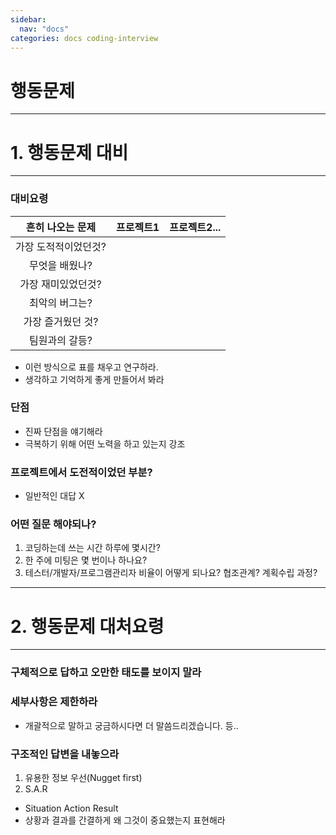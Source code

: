 ```yaml
---
sidebar:
  nav: "docs"
categories: docs coding-interview
---
```


행동문제
===============

-------------
# 1. 행동문제 대비
--------------
### 대비요령

|  <center>흔히 나오는 문제</center> |  <center>프로젝트1</center> |  <center>프로젝트2...</center> |
|:--------|:--------:|--------:|
|<center>가장 도적적이었던것?</center>
|<center>무엇을 배웠나?</center>
|<center>가장 재미있었던것?</center>
|<center>최악의 버그는?</center>
|<center>가장 즐거웠던 것?</center>
|<center>팀원과의 갈등?</center>
- 이런 방식으로 표를 채우고 연구하라.
- 생각하고 기억하게 좋게 만들어서 봐라

### 단점
- 진짜 단점을 얘기해라
- 극복하기 위해 어떤 노력을 하고 있는지 강조
### 프로젝트에서 도전적이었던 부분?
- 일반적인 대답 X
### 어떤 질문 해야되나?
1. 코딩하는데 쓰는 시간 하루에 몇시간?
2. 한 주에 미팅은 몇 번이나 하나요?
3. 테스터/개발자/프로그램관리자 비율이 어떻게 되나요? 협조관계? 계획수립 과정?

-------------
# 2. 행동문제 대처요령
-----------------
### 구체적으로 답하고 오만한 태도를 보이지 말라
### 세부사항은 제한하라
 - 개괄적으로 말하고 궁금하시다면 더 말씀드리겠습니다. 등..
### 구조적인 답변을 내놓으라
1. 유용한 정보 우선(Nugget first)
2. S.A.R
 - Situation Action Result
 - 상황과 결과를 간결하게 왜 그것이 중요했는지 표현해라
